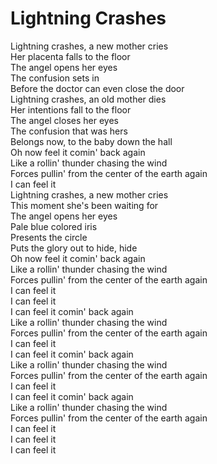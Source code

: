 # Lightning Crashes

Lightning crashes, a new mother cries  
Her placenta falls to the floor  
The angel opens her eyes  
The confusion sets in  
Before the doctor can even close the door  
Lightning crashes, an old mother dies  
Her intentions fall to the floor  
The angel closes her eyes  
The confusion that was hers  
Belongs now, to the baby down the hall  
Oh now feel it comin' back again  
Like a rollin' thunder chasing the wind  
Forces pullin' from the center of the earth again  
I can feel it  
Lightning crashes, a new mother cries  
This moment she's been waiting for  
The angel opens her eyes  
Pale blue colored iris  
Presents the circle  
Puts the glory out to hide, hide  
Oh now feel it comin' back again  
Like a rollin' thunder chasing the wind  
Forces pullin' from the center of the earth again  
I can feel it  
I can feel it  
I can feel it comin' back again  
Like a rollin' thunder chasing the wind  
Forces pullin' from the center of the earth again  
I can feel it  
I can feel it comin' back again  
Like a rollin' thunder chasing the wind  
Forces pullin' from the center of the earth again  
I can feel it  
I can feel it comin' back again  
Like a rollin' thunder chasing the wind  
Forces pullin' from the center of the earth again  
I can feel it  
I can feel it  
I can feel it
